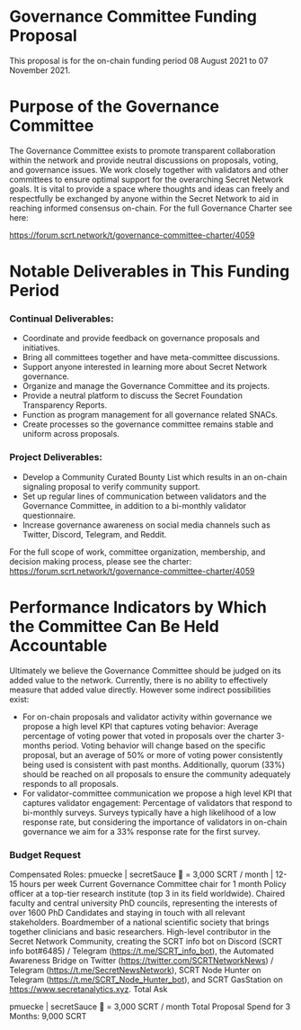 # Governance Committee Funding Proposal
This proposal is for the on-chain funding period 08 August 2021 to 07 November 2021.

# Purpose of the Governance Committee
The Governance Committee exists to promote transparent collaboration within the network and provide neutral discussions on proposals, voting, and governance issues. We work closely together with validators and other committees to ensure optimal support for the overarching Secret Network goals. It is vital to provide a space where thoughts and ideas can freely and respectfully be exchanged by anyone within the Secret Network to aid in reaching informed consensus on-chain. For the full Governance Charter see here:

https://forum.scrt.network/t/governance-committee-charter/4059 

# Notable Deliverables in This Funding Period
### Continual Deliverables:
* Coordinate and provide feedback on governance proposals and initiatives.
* Bring all committees together and have meta-committee discussions.
* Support anyone interested in learning more about Secret Network governance.
* Organize and manage the Governance Committee and its projects.
* Provide a neutral platform to discuss the Secret Foundation Transparency Reports.
* Function as program management for all governance related SNACs.
* Create processes so the governance committee remains stable and uniform across proposals.
 
### Project Deliverables:
* Develop a Community Curated Bounty List which results in an on-chain signaling proposal to verify community support.
* Set up regular lines of communication between validators and the Governance Committee, in addition to a bi-monthly validator questionnaire.
* Increase governance awareness on social media channels such as Twitter, Discord, Telegram, and Reddit.

For the full scope of work, committee organization, membership, and decision making process, please see the charter: 
https://forum.scrt.network/t/governance-committee-charter/4059 

# Performance Indicators by Which the Committee Can Be Held Accountable
Ultimately we believe the Governance Committee should be judged on its added value to the network. Currently, there is no ability to effectively measure that added value directly. However some indirect possibilities exist:
* For on-chain proposals and validator activity within governance we propose a high level KPI that captures voting behavior: Average percentage of voting power that voted in proposals over the charter 3-months period. Voting behavior will change based on the specific proposal, but an average of 50% or more of voting power consistently being used is consistent with past months. Additionally, quorum (33%) should be reached on all proposals to ensure the community adequately responds to all proposals.
* For validator-committee communication we propose a high level KPI that captures validator engagement: Percentage of validators that respond to bi-monthly surveys. Surveys typically have a high likelihood of a low response rate, but considering the importance of validators in on-chain governance we aim for a 33% response rate for the first survey.

### Budget Request
Compensated Roles:
pmuecke | secretSauce 🍯  = 3,000 SCRT / month | 12-15 hours per week
Current Governance Committee chair for 1 month
Policy officer at a top-tier research institute (top 3 in its field worldwide).
Chaired faculty and central university PhD councils, representing the interests of over 1600 PhD Candidates and staying in touch with all relevant stakeholders.
Boardmember of a national scientific society that brings together clinicians and basic researchers.
High-level contributor in the Secret Network Community, creating the SCRT info bot on Discord (SCRT info bot#6485) / Telegram (https://t.me/SCRT_info_bot), the Automated Awareness Bridge on Twitter (https://twitter.com/SCRTNetworkNews) / Telegram (https://t.me/SecretNewsNetwork), SCRT Node Hunter on Telegram (https://t.me/SCRT_Node_Hunter_bot), and SCRT GasStation on https://www.secretanalytics.xyz.
 Total Ask

pmuecke | secretSauce 🍯  = 3,000 SCRT / month
Total Proposal Spend for 3 Months: 9,000 SCRT

